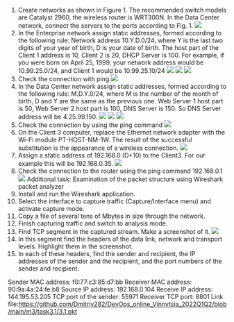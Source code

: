 1. Create networks as shown in Figure 1. The recommended switch models are Catalyst 2960, the wireless router is WRT300N. In the Data Center network, connect the servers to the ports according to Fig. 1.
![](https://github.com/Dmitriy282/DevOps_online_Vinnytsia_2022Q1Q2/blob/main/m3/task3.1/image%20(1).png)
2. In the Enterprise network assign static addresses, formed according to the following rule: Network address 10.Y.D.0/24, where Y is the last two digits of your year of birth, D is your date of birth. The host part of the Client 1 address is 10, Client 2 is 20, DHCP Server is 100. For example, if you were born on April 25, 1999, your network address would be 10.99.25.0/24, and Client 1 would be 10.99.25.10/24
![](https://github.com/Dmitriy282/DevOps_online_Vinnytsia_2022Q1Q2/blob/main/m3/task3.1/image%20(2).png)
![](https://github.com/Dmitriy282/DevOps_online_Vinnytsia_2022Q1Q2/blob/main/m3/task3.1/image%20(3).png)
![](https://github.com/Dmitriy282/DevOps_online_Vinnytsia_2022Q1Q2/blob/main/m3/task3.1/image%20(4).png)
3. Check the connection with ping
![](https://github.com/Dmitriy282/DevOps_online_Vinnytsia_2022Q1Q2/blob/main/m3/task3.1/image%20(5).png)
4. In the Data Center network assign static addresses, formed according to the following rule: M.D.Y.0/24, where M is the number of the month of birth, D and Y are the same as the previous one. Web Server 1 host part is 50, Web Server 2 host part is 100, DNS Server is 150. So DNS Server address will be 4.25.99.150.
![](https://github.com/Dmitriy282/DevOps_online_Vinnytsia_2022Q1Q2/blob/main/m3/task3.1/image%20(6).png)
![](https://github.com/Dmitriy282/DevOps_online_Vinnytsia_2022Q1Q2/blob/main/m3/task3.1/image%20(7).png)
![](https://github.com/Dmitriy282/DevOps_online_Vinnytsia_2022Q1Q2/blob/main/m3/task3.1/image%20(8).png)
5. Check the connection by using the ping command
![](https://github.com/Dmitriy282/DevOps_online_Vinnytsia_2022Q1Q2/blob/main/m3/task3.1/image%20(9).png)
6. On the Client 3 computer, replace the Ethernet network adapter with the Wi-Fi module PT-HOST-NM-1W. The result of the successful substitution is the appearance of a wireless connection.
![](https://github.com/Dmitriy282/DevOps_online_Vinnytsia_2022Q1Q2/blob/main/m3/task3.1/image%20(10).png)
7. Assign a static address of 192.168.0.(D+10) to the Client3. For our example this will be 192.168.0.35.
![](https://github.com/Dmitriy282/DevOps_online_Vinnytsia_2022Q1Q2/blob/main/m3/task3.1/image%20(11).png)
8. Check the connection to the router using the ping command 192.168.0.1
![](https://github.com/Dmitriy282/DevOps_online_Vinnytsia_2022Q1Q2/blob/main/m3/task3.1/image%20(12).png)
Additional task: Examination of the packet structure using Wireshark packet analyzer
1. Install and run the Wireshark application.
2. Select the interface to capture traffic (Capture/Interface menu) and
activate capture mode.
3. Copy a file of several tens of Mbytes in size through the network.
4. Finish capturing traffic and switch to analysis mode.
5. Find TCP segment in the captured stream. Make a screenshot of it.
![](https://github.com/Dmitriy282/DevOps_online_Vinnytsia_2022Q1Q2/blob/main/m3/task3.1/image%20(13).png)
6. In this segment find the headers of the data link, network and transport levels. Highlight them in the screenshot.
7. In each of these headers, find the sender and recipient, the IP addresses of the sender and the recipient, and the port numbers of the sender and
recipient.

Sender MAC address: f0:77:c3:85:d7:bb
Receiver MAC address: 90:9a:4a:24:fe:b8
Source IP address: 192.168.0.104
Receive IP address: 144.195.53.205
TCP port of the sender: 55971
Receiver TCP port: 8801
Link file:https://github.com/Dmitriy282/DevOps_online_Vinnytsia_2022Q1Q2/blob/main/m3/task3.1/3.1.pkt
